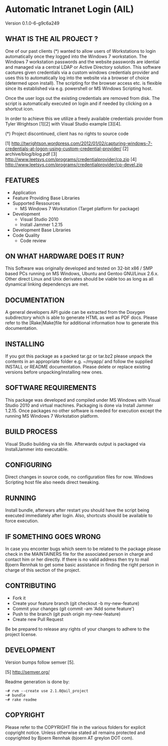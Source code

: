 # Automatic Intranet Login (AIL)
Version 0.1.0-6-g9c6a249


## WHAT IS THE AIL PROJECT ?

One of our past clients (*) wanted to allow users of Workstations to login automatically once they
logged into the Windows 7 workstation. The Windows 7 workstation passwords and the website passwords
are idential and managed via a central LDAP or Active Directory solution. This software caotures
given credentials via a custom windows credentials provider and uses this to automatically log into
the website via a browser of choice (determed upon install). The scripting for the browser access
etc. is flexible since its established via e.g. powershell or MS Windows Scripting host.

Once the user logs out the existing credentials are removed from disk. The script is automatically executed
on login and if needed by clicking on a shortcut icon.

In order to achieve this we utilize a freely available credentials provider from Tyler Wrightson [1][2]
with Visual Studio example [3][4].

(*) Project discontinued, client has no rights to source code


[1] http://twrightson.wordpress.com/2012/01/02/capturing-windows-7-credentials-at-logon-using-custom-credential-provider/
[2] archive/blog/blog.pdf
[3] http://www.leetsys.com/programs/credentialprovider/cp.zip
[4] http://www.leetsys.com/programs/credentialprovider/cp-devel.zip


## FEATURES

- Application
- Feature Providing Base Libraries
- Supported Ressources
  - MS Windows 7 Workstation (Target platform for package)
- Development
  - Visual Studio 2010
  - Install Jammer 1.2.15
- Development Base Libraries
- Code Quality
  - Code review


## ON WHAT HARDWARE DOES IT RUN?

This Software was originally developed and tested on 32-bit x86 / SMP based PCs running on MS
Windows, Ubuntu and Gentoo GNU/Linux 2.6.x. Other direct Linux and Unix derivates should be viable
too as long as all dynamical linking dependencys are met.


## DOCUMENTATION

A general developers API guide can be extracted from the Doxygen subdirectory which is able to
generate HTML as well as PDF docs. Please refer to the [Rake|Make]file for additional information
how to generate this documentation.


## INSTALLING

If you got this package as a packed tar.gz or tar.bz2 please unpack the contents in an appropriate
folder e.g. ~/myapp/ and follow the supplied INSTALL or README documentation. Please delete or
replace existing versions before unpacking/installing new ones.


## SOFTWARE REQUIREMENTS

This package was developed and compiled under MS Windows with Visual Studio 2010 and virtual
machines. Packaging is done via Install Jammer 1.2.15. Once packages no other software is needed
for execution except the running MS Windows 7 Workstation platform.


## BUILD PROCESS

Visual Studio building via sln file. Afterwards output is packaged via InstallJammer into executable.


## CONFIGURING

Direct changes in source code, no configuration files for now. Windows Scripting host file also
needs direct tweaking.


## RUNNING

Install bundle, afterwars after restart you should have the script being executed immediately after
login. Also, shortcuts should be available to force execution.


## IF SOMETHING GOES WRONG

In case you enconter bugs which seem to be related to the package please check in
the MAINTAINERS file for the associated person in charge and contact him or her directly. If
there is no valid address then try to mail Bjoern Rennhak <bjoern AT greylon DOT com> to get
some basic assistance in finding the right person in charge of this section of the project.


## CONTRIBUTING

- Fork it
- Create your feature branch (git checkout -b my-new-feature)
- Commit your changes (git commit -am 'Add some feature')
- Push to the branch (git push origin my-new-feature)
- Create new Pull Request

Be be prepared to release any rights of your changes to adhere to the project license.


## DEVELOPMENT

Version bumps follow semver [5].

[5] http://semver.org/

Readme generation is done by:

```
~# rvm --create use 2.1.0@ail_project
~# bundle
~# rake readme

```

## COPYRIGHT

Please refer to the COPYRIGHT file in the various folders for explicit copyright notice.  Unless
otherwise stated all remains protected and copyrighted by Bjoern Rennhak (bjoern AT greylon DOT com).

